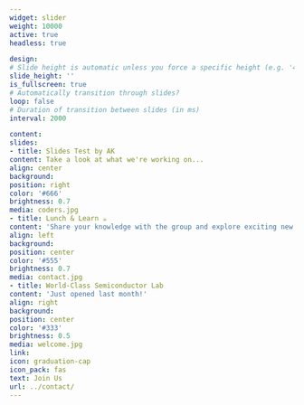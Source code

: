 ```yaml
---
widget: slider
weight: 10000
active: true
headless: true

design:
# Slide height is automatic unless you force a specific height (e.g. '400px')
slide_height: ''
is_fullscreen: true
# Automatically transition through slides?
loop: false
# Duration of transition between slides (in ms)
interval: 2000

content:
slides:
- title: Slides Test by AK
content: Take a look at what we're working on...
align: center
background:
position: right
color: '#666'
brightness: 0.7
media: coders.jpg
- title: Lunch & Learn ☕️
content: 'Share your knowledge with the group and explore exciting new topics together!'
align: left
background:
position: center
color: '#555'
brightness: 0.7
media: contact.jpg
- title: World-Class Semiconductor Lab
content: 'Just opened last month!'
align: right
background:
position: center
color: '#333'
brightness: 0.5
media: welcome.jpg
link:
icon: graduation-cap
icon_pack: fas
text: Join Us
url: ../contact/
---
```






